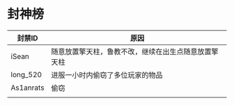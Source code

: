 # 封神榜

| 封禁ID      | 原因                         |
| --------- | -------------------------- |
| iSean     | 随意放置擎天柱，鲁教不改，继续在出生点随意放置擎天柱 |
| long\_520 | 进服一小时内偷窃了多位玩家的物品           |
| As1anrats | 偷窃                         |
|           |                            |

